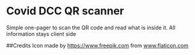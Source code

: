 # Covid DCC QR scanner
Simple one-pager to scan the QR code and read what is inside it. 
All information stays client side

##Credits
Icon made by https://www.freepik.com from www.flaticon.com